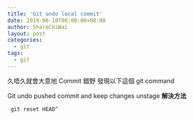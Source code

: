 ```yaml
---
title: 'Git undo local commit'
date: 2019-06-10T00:00:00+08:00
author: ShareChiWai
layout: post
categories:
  - git
tags:
  - git
---
```


久唔久就會大意地 Commit 錯野
發現以下這個 git command

Git undo pushed commit and keep changes unstage
**解決方法**

```
 git reset HEAD^
```
